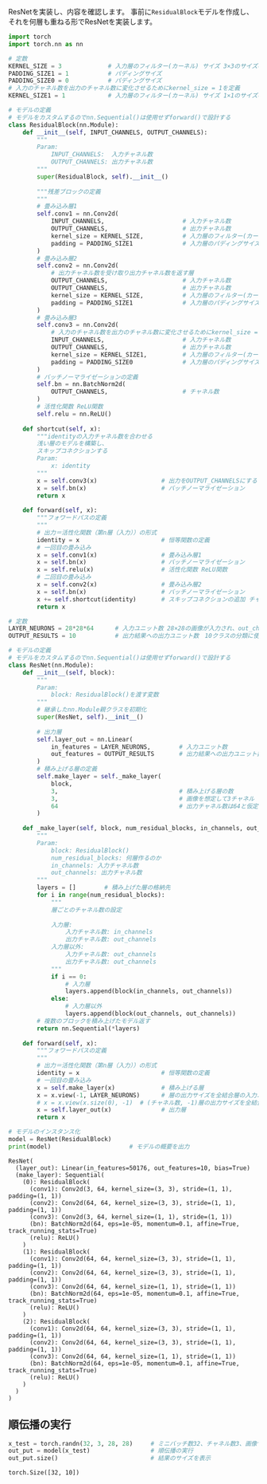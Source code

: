 
ResNetを実装し、内容を確認します。
事前に`ResidualBlock`モデルを作成し、それを何層も重ねる形でResNetを実装します。


```python
import torch
import torch.nn as nn

# 定数
KERNEL_SIZE = 3             # 入力層のフィルター(カーネル) サイズ 3×3のサイズのカーネルを作成
PADDING_SIZE1 = 1           # パディングサイズ
PADDING_SIZE0 = 0           # パディングサイズ
# 入力のチャネル数を出力のチャネル数に変化させるためにkernel_size = 1を定義
KERNEL_SIZE1 = 1            # 入力層のフィルター(カーネル) サイズ 1×1のサイズのカーネルを作成

# モデルの定義
# モデルをカスタムするのでnn.Sequential()は使用せずforward()で設計する
class ResidualBlock(nn.Module):
    def __init__(self, INPUT_CHANNELS, OUTPUT_CHANNELS):
        """
        Param:
            INPUT_CHANNELS:  入力チャネル数
            OUTPUT_CHANNELS: 出力チャネル数
        """
        super(ResidualBlock, self).__init__()
        
        """残差ブロックの定義
        """
        # 畳み込み層1
        self.conv1 = nn.Conv2d(
            INPUT_CHANNELS,                      # 入力チャネル数
            OUTPUT_CHANNELS,                     # 出力チャネル数
            kernel_size = KERNEL_SIZE,           # 入力層のフィルター(カーネル) サイズ
            padding = PADDING_SIZE1              # 入力層のパディングサイズ
        )
        # 畳み込み層2
        self.conv2 = nn.Conv2d(
            # 出力チャネル数を受け取り出力チャネル数を返す層
            OUTPUT_CHANNELS,                     # 入力チャネル数
            OUTPUT_CHANNELS,                     # 出力チャネル数
            kernel_size = KERNEL_SIZE,           # 入力層のフィルター(カーネル) サイズ
            padding = PADDING_SIZE1              # 入力層のパディングサイズ
        )
        # 畳み込み層3
        self.conv3 = nn.Conv2d(
            # 入力のチャネル数を出力のチャネル数に変化させるためにkernel_size = 1を使用
            INPUT_CHANNELS,                      # 入力チャネル数
            OUTPUT_CHANNELS,                     # 出力チャネル数
            kernel_size = KERNEL_SIZE1,          # 入力層のフィルター(カーネル) サイズ
            padding = PADDING_SIZE0              # 入力層のパディングサイズ
        )
        # バッチノーマライゼーションの定義
        self.bn = nn.BatchNorm2d(
            OUTPUT_CHANNELS,                     # チャネル数
        )
        # 活性化関数 ReLU関数
        self.relu = nn.ReLU()
        
    def shortcut(self, x):
        """identityの入力チャネル数を合わせる
        浅い層のモデルを構築し、
        スキップコネクションする
        Param:
            x: identity
        """
        x = self.conv3(x)                  # 出力をOUTPUT_CHANNELSにする
        x = self.bn(x)                     # バッチノーマライゼーション
        return x
        
    def forward(self, x):
        """フォワードパスの定義
        """
        # 出力＝活性化関数（第n層（入力））の形式
        identity = x                       # 恒等関数の定義
        # 一回目の畳み込み
        x = self.conv1(x)                  # 畳み込み層1
        x = self.bn(x)                     # バッチノーマライゼーション
        x = self.relu(x)                   # 活性化関数 ReLU関数
        # 二回目の畳み込み
        x = self.conv2(x)                  # 畳み込み層2
        x = self.bn(x)                     # バッチノーマライゼーション
        x += self.shortcut(identity)       # スキップコネクションの追加 チャネル数を合わせる（入力がINPUT_CHANNELSなのでOUTPUT_CHANNELSに変えないとエラーになる）
        return x
```


```python
# 定数
LAYER_NEURONS = 28*28*64      # 入力ユニット数 28×28の画像が入力され、out_channelsが64だと仮定します
OUTPUT_RESULTS = 10           # 出力結果への出力ユニット数　10クラスの分類に使用すると仮定します

# モデルの定義
# モデルをカスタムするのでnn.Sequential()は使用せずforward()で設計する
class ResNet(nn.Module):
    def __init__(self, block):
        """
        Param:
            block: ResidualBlock()を渡す変数
        """
        # 継承したnn.Module親クラスを初期化
        super(ResNet, self).__init__()
        
        # 出力層
        self.layer_out = nn.Linear(
            in_features = LAYER_NEURONS,        # 入力ユニット数
            out_features = OUTPUT_RESULTS       # 出力結果への出力ユニット数
        )
        # 積み上げる層の定義
        self.make_layer = self._make_layer(
            block,
            3,                                  # 積み上げる層の数
            3,                                  # 画像を想定して3チャネル
            64                                  # 出力チャネル数は64と仮定します
        )
    
    def _make_layer(self, block, num_residual_blocks, in_channels, out_channels):
        """
        Param:
            block: ResidualBlock()
            num_residual_blocks: 何層作るのか
            in_channels: 入力チャネル数
            out_channels: 出力チャネル数
        """
        layers = []        # 積み上げた層の格納先
        for i in range(num_residual_blocks):
            """
            層ごとのチャネル数の設定
            
            入力層:
                入力チャネル数: in_channels
                出力チャネル数: out_channels
            入力層以外:
                入力チャネル数: out_channels
                出力チャネル数: out_channels
            """
            if i == 0:
                # 入力層
                layers.append(block(in_channels, out_channels))
            else:
                # 入力層以外
                layers.append(block(out_channels, out_channels))
        # 複数のブロックを積み上げたモデル返す
        return nn.Sequential(*layers)
        
    def forward(self, x):
        """フォワードパスの定義
        """
        # 出力＝活性化関数（第n層（入力））の形式
        identity = x                       # 恒等関数の定義
        # 一回目の畳み込み
        x = self.make_layer(x)             # 積み上げる層
        x = x.view(-1, LAYER_NEURONS)      # 層の出力サイズを全結合層の入力ニューロン数に変換
        # x = x.view(x.size(0), -1)  # (チャネル数, -1)層の出力サイズを全結合層の入力ニューロン数に変換
        x = self.layer_out(x)              # 出力層
        return x

# モデルのインスタンス化
model = ResNet(ResidualBlock)
print(model)                      # モデルの概要を出力
```

    ResNet(
      (layer_out): Linear(in_features=50176, out_features=10, bias=True)
      (make_layer): Sequential(
        (0): ResidualBlock(
          (conv1): Conv2d(3, 64, kernel_size=(3, 3), stride=(1, 1), padding=(1, 1))
          (conv2): Conv2d(64, 64, kernel_size=(3, 3), stride=(1, 1), padding=(1, 1))
          (conv3): Conv2d(3, 64, kernel_size=(1, 1), stride=(1, 1))
          (bn): BatchNorm2d(64, eps=1e-05, momentum=0.1, affine=True, track_running_stats=True)
          (relu): ReLU()
        )
        (1): ResidualBlock(
          (conv1): Conv2d(64, 64, kernel_size=(3, 3), stride=(1, 1), padding=(1, 1))
          (conv2): Conv2d(64, 64, kernel_size=(3, 3), stride=(1, 1), padding=(1, 1))
          (conv3): Conv2d(64, 64, kernel_size=(1, 1), stride=(1, 1))
          (bn): BatchNorm2d(64, eps=1e-05, momentum=0.1, affine=True, track_running_stats=True)
          (relu): ReLU()
        )
        (2): ResidualBlock(
          (conv1): Conv2d(64, 64, kernel_size=(3, 3), stride=(1, 1), padding=(1, 1))
          (conv2): Conv2d(64, 64, kernel_size=(3, 3), stride=(1, 1), padding=(1, 1))
          (conv3): Conv2d(64, 64, kernel_size=(1, 1), stride=(1, 1))
          (bn): BatchNorm2d(64, eps=1e-05, momentum=0.1, affine=True, track_running_stats=True)
          (relu): ReLU()
        )
      )
    )
    

## 順伝播の実行


```python
x_test = torch.randn(32, 3, 28, 28)     # ミニバッチ数32、チャネル数3、画像サイズ28×28
out_put = model(x_test)                 # 順伝播の実行
out_put.size()                          # 結果のサイズを表示
```




    torch.Size([32, 10])


